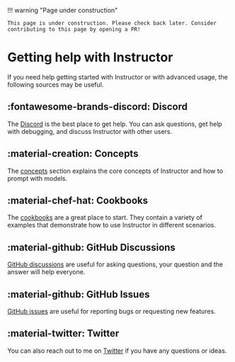 !!! warning "Page under construction"

    This page is under construction. Please check back later. Consider contributing to this page by opening a PR! 


# Getting help with Instructor

If you need help getting started with Instructor or with advanced usage, the following sources may be useful.

## :fontawesome-brands-discord: Discord

The [Discord](https://discord.gg/CV8sPM5k5Y) is the best place to get help. You can ask questions, get help with debugging, and discuss Instructor with other users.

## :material-creation: Concepts

The [concepts](concepts/prompting.md) section explains the core concepts of Instructor and how to prompt with models.

## :material-chef-hat: Cookbooks

The [cookbooks](examples/index.md) are a great place to start. They contain a variety of examples that demonstrate how to use Instructor in different scenarios.

## :material-github: GitHub Discussions

[GitHub discussions](https://github.com/instructor-ai/instructor-js/discussions) are useful for asking questions, your question and the answer will help everyone.

## :material-github: GitHub Issues

[GitHub issues](https://github.com/instructor-ai/instructor-js/issues) are useful for reporting bugs or requesting new features.

## :material-twitter: Twitter

You can also reach out to me on [Twitter](https://twitter.com/jxnlco) if you have any questions or ideas.
